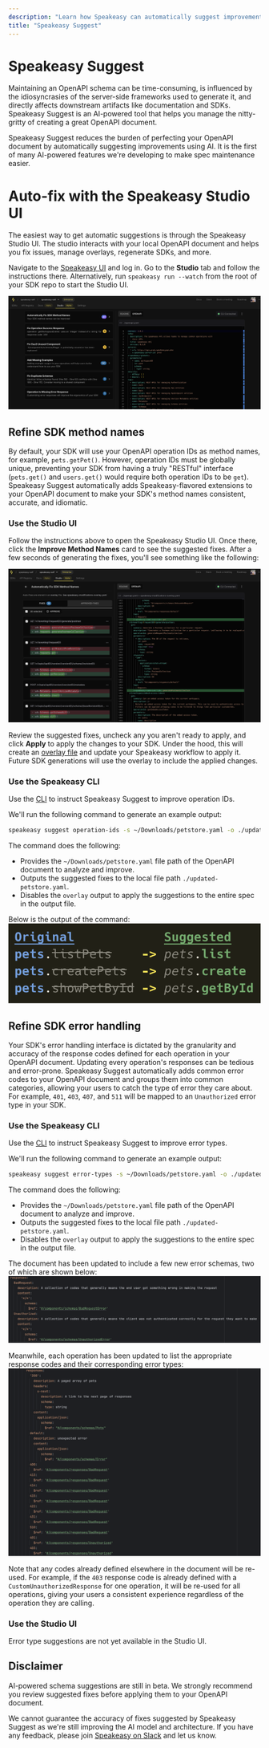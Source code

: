 ```yaml
---
description: "Learn how Speakeasy can automatically suggest improvements to an OpenAPI document."
title: "Speakeasy Suggest"
---
```


# Speakeasy Suggest

Maintaining an OpenAPI schema can be time-consuming, is influenced by the idiosyncrasies of the server-side frameworks
used to generate it, and directly affects downstream artifacts like documentation and SDKs. Speakeasy Suggest is an
AI-powered tool that helps you manage the nitty-gritty of creating a great OpenAPI document.

Speakeasy Suggest reduces the burden of perfecting your OpenAPI document by automatically suggesting improvements using
AI. It is the first of many AI-powered features we're developing to make spec maintenance easier.

# Auto-fix with the Speakeasy Studio UI

The easiest way to get automatic suggestions is through the Speakeasy Studio UI. The studio interacts with your local
OpenAPI document and helps you fix issues, manage overlays, regenerate SDKs, and more.

Navigate to the [Speakeasy UI](https://app.speakeasy.dev/) and log in. Go to the **Studio** tab and follow the
instructions there. Alternatively, run `speakeasy run --watch` from the root of your SDK repo to start the Studio UI.

![Speakeasy Studio](../assets/maintenance/studio-ui.png)

## Refine SDK method names

By default, your SDK will use your OpenAPI operation IDs as method names, for example, `pets.getPet()`. However,
operation IDs must be globally unique, preventing your SDK from having a truly "RESTful" interface (`pets.get()`
and `users.get()` would require both operation IDs to be `get`). Speakeasy Suggest automatically adds Speakeasy-flavored extensions to your OpenAPI document to make your SDK's method names consistent, accurate, and idiomatic.

### Use the Studio UI

Follow the instructions above to open the Speakeasy Studio UI. Once there, click the **Improve Method Names** card to
see the suggested fixes. After a few seconds of generating the fixes, you'll see something like the following:

![Studio Method Name Suggestions](../assets/maintenance/method-names-subview.png)

Review the suggested fixes, uncheck any you aren't ready to apply, and click **Apply** to apply the changes to your SDK. Under the hood, this will create
an [overlay file](https://www.speakeasy.com/docs/prep-openapi/overlays/create-overlays) and update your Speakeasy workflow to apply it. Future SDK generations will use the overlay to include the applied changes.

### Use the Speakeasy CLI

Use the [CLI](https://github.com/speakeasy-api/speakeasy) to instruct Speakeasy Suggest to improve operation IDs.

We'll run the following command to generate an example output:

```bash
speakeasy suggest operation-ids -s ~/Downloads/petstore.yaml -o ./updated-petstore.yaml --overlay=false
``` 

The command does the following:

- Provides the `~/Downloads/petstore.yaml` file path of the OpenAPI document to analyze and improve.
- Outputs the suggested fixes to the local file path `./updated-petstore.yaml`.
- Disables the `overlay` output to apply the suggestions to the entire spec in the output file.

Below is the output of the command:
![Speakeasy suggest output](../assets/maintenance/suggest-cli.png)

## Refine SDK error handling

Your SDK's error handling interface is dictated by the granularity and accuracy of the response codes defined for each
operation in your OpenAPI document.
Updating every operation's responses can be tedious and error-prone. Speakeasy Suggest automatically adds common error
codes to your OpenAPI document and groups them into common categories, allowing your users to catch the type of error they care about. For example, `401`, `403`, `407`, and `511` will be
mapped to an `Unauthorized` error type in your SDK.

### Use the Speakeasy CLI

Use the [CLI](https://github.com/speakeasy-api/speakeasy) to instruct Speakeasy Suggest to improve error types.

We'll run the following command to generate an example output:

```bash
speakeasy suggest error-types -s ~/Downloads/petstore.yaml -o ./updated-petstore.yaml --overlay=false
``` 

The command does the following:

- Provides the `~/Downloads/petstore.yaml` file path of the OpenAPI document to analyze and improve.
- Outputs the suggested fixes to the local file path `./updated-petstore.yaml`.
- Disables the `overlay` output to apply the suggestions to the entire spec in the output file.

The document has been updated to include a few new error schemas, two of which are shown below:
![Speakeasy suggest output](../assets/maintenance/error-types-schemas.png)

Meanwhile, each operation has been updated to list the appropriate response codes and their corresponding error types:
![Speakeasy suggest output](../assets/maintenance/error-types-codes.png)

Note that any codes already defined elsewhere in the document will be re-used. For example, if the `403` response code
is already defined with a `CustomUnauthorizedResponse` for one operation, it will be re-used for all operations, giving your users a consistent
experience regardless of the operation they are calling.

### Use the Studio UI

Error type suggestions are not yet available in the Studio UI.

## Disclaimer

AI-powered schema suggestions are still in beta. We strongly recommend you review suggested fixes before applying them
to your OpenAPI document.

We cannot guarantee the accuracy of fixes suggested by Speakeasy Suggest as we're still improving the AI model and
architecture. If you have any feedback, please
join [Speakeasy on Slack](https://join.slack.com/t/speakeasy-dev/shared_invite/zt-1df0lalk5-HCAlpcQiqPw8vGukQWhexw) and
let us know.